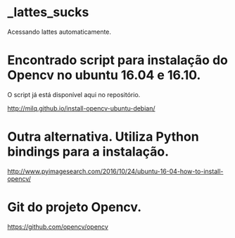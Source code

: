 # _lattes_sucks
Acessando lattes automaticamente.


# Encontrado script para instalação do Opencv no ubuntu 16.04 e 16.10.
O script já está disponível aqui no repositório.

http://milq.github.io/install-opencv-ubuntu-debian/


# Outra alternativa. Utiliza Python bindings para a instalação.

http://www.pyimagesearch.com/2016/10/24/ubuntu-16-04-how-to-install-opencv/


# Git do projeto Opencv.

https://github.com/opencv/opencv



